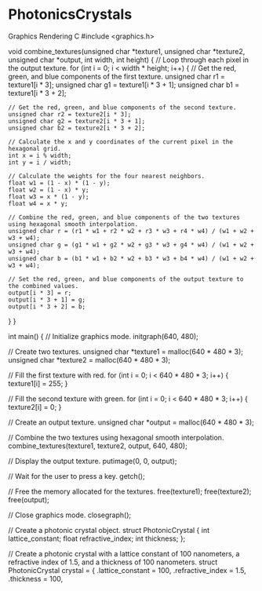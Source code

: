 # PhotonicsCrystals
Graphics Rendering
C
#include <graphics.h>

void combine_textures(unsigned char *texture1, unsigned char *texture2, unsigned char *output, int width, int height) {
  // Loop through each pixel in the output texture.
  for (int i = 0; i < width * height; i++) {
    // Get the red, green, and blue components of the first texture.
    unsigned char r1 = texture1[i * 3];
    unsigned char g1 = texture1[i * 3 + 1];
    unsigned char b1 = texture1[i * 3 + 2];

    // Get the red, green, and blue components of the second texture.
    unsigned char r2 = texture2[i * 3];
    unsigned char g2 = texture2[i * 3 + 1];
    unsigned char b2 = texture2[i * 3 + 2];

    // Calculate the x and y coordinates of the current pixel in the hexagonal grid.
    int x = i % width;
    int y = i / width;

    // Calculate the weights for the four nearest neighbors.
    float w1 = (1 - x) * (1 - y);
    float w2 = (1 - x) * y;
    float w3 = x * (1 - y);
    float w4 = x * y;

    // Combine the red, green, and blue components of the two textures using hexagonal smooth interpolation.
    unsigned char r = (r1 * w1 + r2 * w2 + r3 * w3 + r4 * w4) / (w1 + w2 + w3 + w4);
    unsigned char g = (g1 * w1 + g2 * w2 + g3 * w3 + g4 * w4) / (w1 + w2 + w3 + w4);
    unsigned char b = (b1 * w1 + b2 * w2 + b3 * w3 + b4 * w4) / (w1 + w2 + w3 + w4);

    // Set the red, green, and blue components of the output texture to the combined values.
    output[i * 3] = r;
    output[i * 3 + 1] = g;
    output[i * 3 + 2] = b;
  }
}

int main() {
  // Initialize graphics mode.
  initgraph(640, 480);

  // Create two textures.
  unsigned char *texture1 = malloc(640 * 480 * 3);
  unsigned char *texture2 = malloc(640 * 480 * 3);

  // Fill the first texture with red.
  for (int i = 0; i < 640 * 480 * 3; i++) {
    texture1[i] = 255;
  }

  // Fill the second texture with green.
  for (int i = 0; i < 640 * 480 * 3; i++) {
    texture2[i] = 0;
  }

  // Create an output texture.
  unsigned char *output = malloc(640 * 480 * 3);

  // Combine the two textures using hexagonal smooth interpolation.
  combine_textures(texture1, texture2, output, 640, 480);

  // Display the output texture.
  putimage(0, 0, output);

  // Wait for the user to press a key.
  getch();

  // Free the memory allocated for the textures.
  free(texture1);
  free(texture2);
  free(output);

  // Close graphics mode.
  closegraph();

  // Create a photonic crystal object.
  struct PhotonicCrystal {
    int lattice_constant;
    float refractive_index;
    int thickness;
  };

  // Create a photonic crystal with a lattice constant of 100 nanometers, a refractive index of 1.5, and a thickness of 100 nanometers.
  struct PhotonicCrystal crystal = {
    .lattice_constant = 100,
    .refractive_index = 1.5,
    .thickness = 100,

